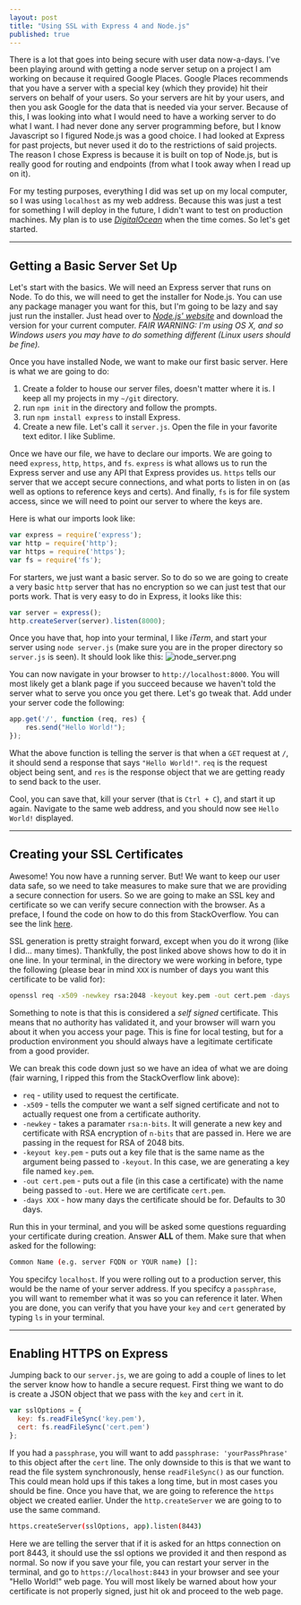 ```yaml
---
layout: post
title: "Using SSL with Express 4 and Node.js"
published: true
---
```



There is a lot that goes into being secure with user data now-a-days. I've been playing around with getting a node server setup on a project I am working on because it required Google Places. Google Places recommends that you have a server with a special key (which they provide) hit their servers on behalf of your users. So your servers are hit by your users, and then you ask Google for the data that is needed via your server. Because of this, I was looking into what I would need to have a working server to do what I want. I had never done any server programming before, but I know Javascript so I figured Node.js was a good choice. I had looked at Express for past projects, but never used it do to the restrictions of said projects. The reason I chose Express is because it is built on top of Node.js, but is really good for routing and endpoints (from what I took away when I read up on it). 

For my testing purposes, everything I did was set up on my local computer, so I was using `localhost` as my web address. Because this was just a test for something I will deploy in the future, I didn't want to test on production machines. My plan is to use [*DigitalOcean*](http://digitalocean.com) when the time comes. So let's get started.

-----

## Getting a Basic Server Set Up
Let's start with the basics. We will need an Express server that runs on Node. To do this, we will need to get the installer for Node.js. You can use any package manager you want for this, but I'm going to be lazy and say just run the installer. Just head over to [*Node.js' website*](www.nodejs.org) and download the version for your current computer. *FAIR WARNING: I'm using OS X, and so Windows users you may have to do something different (Linux users should be fine).*

Once you have installed Node, we want to make our first basic server. Here is what we are going to do:

1. Create a folder to house our server files, doesn't matter where it is. I keep all my projects in my `~/git` directory.
2. run  `npm init` in the directory and follow the prompts.
3. run `npm install express` to install Express.
4. Create a new file. Let's call it `server.js`. Open the file in your favorite text editor. I like Sublime.

Once we have our file, we have to declare our imports. We are going to need `express`, `http`, `https`, and `fs`. `express` is what allows us to run the Express server and use any API that Express provides us. `https` tells our server that we accept secure connections, and what ports to listen in on (as well as options to reference keys and certs). And finally, `fs` is for file system access, since we will need to point our server to where the keys are.

Here is what our imports look like:
```javascript
var express = require('express');
var http = require('http');
var https = require('https');
var fs = require('fs');
```

For starters, we just want a basic server. So to do so we are going to create a very basic `http` server that has no encryption so we can just test that our ports work. That is very easy to do in Express, it looks like this:
```javascript
var server = express();
http.createServer(server).listen(8000);
```

Once you have that, hop into your terminal, I like *iTerm*, and start your server using `node server.js` (make sure you are in the proper directory so `server.js` is seen).
It should look like this:
![node_server.png]({{site.baseurl}}/images/node_server.png)

You can now navigate in your browser to `http://localhost:8000`. You will most likely get a blank page if you succeed because we haven't told the server what to serve you once you get there. Let's go tweak that. Add under your server code the following:

```javascript
app.get('/', function (req, res) {
    res.send("Hello World!");
});
```

What the above function is telling the server is that when a `GET` request at `/`, it should send a response that says `"Hello World!"`. `req` is the request object being sent, and `res` is the response object that we are getting ready to send back to the user.

Cool, you can save that, kill your server (that is `Ctrl + C`), and start it up again. Navigate to the same web address, and you should now see `Hello World!` displayed.

-----

## Creating your SSL Certificates
Awesome! You now have a running server. But! We want to keep our user data safe, so we need to take measures to make sure that we are providing a secure connection for users. So we are going to make an SSL key and certificate so we can verify secure connection with the browser. As a preface, I found the code on how to do this from StackOverflow. You can see the link [here](http://stackoverflow.com/a/10176685/1143756).

SSL generation is pretty straight forward, except when you do it wrong (like I did... many times). Thankfully, the post linked above shows how to do it in one line. In your terminal, in the directory we were working in before, type the following (please bear in mind `XXX` is number of days you want this certificate to be valid for):
```bash
openssl req -x509 -newkey rsa:2048 -keyout key.pem -out cert.pem -days XXX
```
Something to note is that this is considered a *self signed* certificate. This means that no authority has validated it, and your browser will warn you about it when you access your page. This is fine for local testing, but for a production environment you should always have a legitimate certificate from a good provider. 

We can break this code down just so we have an idea of what we are doing (fair warning, I ripped this from the StackOverflow link above):
* `req` - utility used to request the certificate.
* `-x509` - tells the computer we want a self signed certificate and not to actually request one from a certificate authority.
* `-newkey` - takes a paramater `rsa:n-bits`. It will generate a new key and certificate with RSA encryption of `n-bits` that are passed in. Here we are passing in the request for RSA of 2048 bits.
* `-keyout key.pem` - puts out a key file that is the same name as the argument being passed to `-keyout`. In this case, we are generating a key file named `key.pem`.
* `-out cert.pem` - puts out a file (in this case a certificate) with the name being passed to `-out`. Here we are certificate `cert.pem`.
* `-days XXX` - how many days the certificate should be for. Defaults to 30 days.

Run this in your terminal, and you will be asked some questions reguarding your certificate during creation. Answer **ALL** of them. Make sure that when asked for the following:
```bash
Common Name (e.g. server FQDN or YOUR name) []:
```
You specifcy `localhost`. If you were rolling out to a production server, this would be the name of your server address. If you specifcy a `passphrase`, you will want to remember what it was so you can reference it later. When you are done, you can verify that you have your `key` and `cert` generated by typing `ls` in your terminal.

-----

## Enabling HTTPS on Express
Jumping back to our `server.js`, we are going to add a couple of lines to let the server know how to handle a secure request. First thing we want to do is create a JSON object that we pass with the `key` and `cert` in it.
```javascript
var sslOptions = {
  key: fs.readFileSync('key.pem'),
  cert: fs.readFileSync('cert.pem')
};
```
If you had a `passphrase`, you will want to add `passphrase: 'yourPassPhrase'` to this object after the `cert` line. The only downside to this is that we want to read the file system synchronously, hense `readFileSync()` as our function. This could mean hold ups if this takes a long time, but in most cases you should be fine. Once you have that, we are going to reference the `https` object we created earlier. Under the `http.createServer` we are going to to use the same command.
```bash
https.createServer(sslOptions, app).listen(8443)
```
Here we are telling the server that if it is asked for an https connection on port 8443, it should use the ssl options we provided it and then respond as normal. So now if you save your file, you can restart your server in the terminal, and go to `https://localhost:8443` in your browser and see your "Hello World!" web page. You will most likely be warned about how your certificate is not properly signed, just hit ok and proceed to the web page.